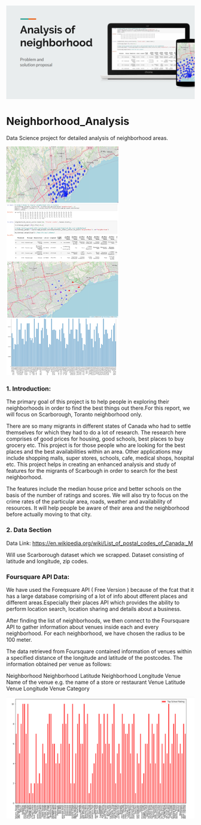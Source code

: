 <img src="https://raw.githubusercontent.com/vidit135g/Neighborhood_Analysis/master/Area%20analysis/visuals/main.PNG"/>

# Neighborhood_Analysis
Data Science project for detailed analysis of neighborhood areas.

<div class="christmas_promotion_boxes">
    <img src="https://raw.githubusercontent.com/vidit135g/Neighborhood_Analysis/master/Area%20analysis/visuals/1.PNG" width="300" height="150"/>
    <img src="https://raw.githubusercontent.com/vidit135g/Neighborhood_Analysis/master/Area%20analysis/visuals/2.PNG" width="300" height="150"/>
    <img src="https://raw.githubusercontent.com/vidit135g/Neighborhood_Analysis/master/Area%20analysis/visuals/3.PNG" width="300" height="150"/>
    <img src="https://raw.githubusercontent.com/vidit135g/Neighborhood_Analysis/master/Area%20analysis/visuals/4.PNG" width="300" height="150"/>
</div>

### 1. Introduction:
The primary goal of this project is to help people in exploring their neighborhoods in order to find the best things out there.For this report, we will focus on Scarborough, Toranto neighborhood only.

There are so many migrants in different states of Canada who had to settle themselves for which they had to do a lot of research. The research here comprises of good prices for housing, good schools, best places to buy grocery etc. This project is for those people who are looking for the best places and the best availabilities within an area. Other applications may include shopping malls, super stores, schools, cafe, medical shops, hospital etc. This project helps in creating an enhanced analysis and study of features for the migrants of Scarbough in order to search for the best neighborhood.

The features include the median house price and better schools on the basis of the number of ratings and scores. We will also try to focus on the crime rates of the particular area, roads, weather and availability of resources. It will help people be aware of their area and the neighborhood before actually moving to that city.

### 2. Data Section
Data Link: https://en.wikipedia.org/wiki/List_of_postal_codes_of_Canada:_M

Will use Scarborough dataset which we scrapped. Dataset consisting of latitude and longitude, zip codes.

### Foursquare API Data:

We have used the Foreqsuare API ( Free Version ) because of the fcat that it has a large database comprising of a lot of info about dfferent places and different areas.Especially their places API which provides the ability to perform location search, location sharing and details about a business.

After finding the list of neighborhoods, we then connect to the Foursquare API to gather information about venues inside each and every neighborhood. For each neighborhood, we have chosen the radius to be 100 meter.

The data retrieved from Foursquare contained information of venues within a specified distance of the longitude and latitude of the postcodes. The information obtained per venue as follows:

Neighborhood
Neighborhood Latitude
Neighborhood Longitude
Venue
Name of the venue e.g. the name of a store or restaurant
Venue Latitude
Venue Longitude
Venue Category

<img src="https://raw.githubusercontent.com/vidit135g/Neighborhood_Analysis/master/Area%20analysis/visuals/5.PNG"/>
